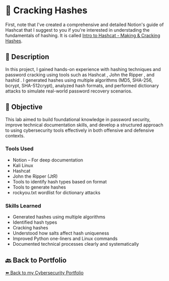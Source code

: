 # 🎯 Cracking Hashes

First, note that I've created a comprehensive and detailed Notion's guide of Hashcat that I suggest to you if you're interested in understading the fundamentals of hashing. It is called [Intro to Hashcat - Making & Cracking Hashes](https://bold-top-b0e.notion.site/Intro-to-Hashcat-making-cracking-hashes-1e2d8ff66ad2808c910fd25b868c9840?pvs=4). 

## 📝 Description
In this project, I gained hands-on experience with hashing techniques and password cracking using tools such as Hashcat , John the Ripper , and hashid . I generated hashes using multiple algorithms (MD5, SHA-256, bcrypt, SHA-512crypt), analyzed hash formats, and performed dictionary attacks to simulate real-world password recovery scenarios.

## 🎯 Objective
This lab aimed to build foundational knowledge in password security, improve technical documentation skills, and develop a structured approach to using cybersecurity tools effectively in both offensive and defensive contexts.

### Tools Used

- Notion – For deep documentation
- Kali Linux
- Hashcat
- John the Ripper (JtR)
- Tools to identify hash types based on format
- Tools to generate hashes
- rockyou.txt wordlist for dictionary attacks

### Skills Learned
- Generated hashes using multiple algorithms
- Identified hash types
- Cracking hashes
- Understood how salts affect hash uniqueness
- Improved Python one-liners and Linux commands
- Documented technical processes clearly and systematically

## 🔙 Back to Portfolio
[⬅️ Back to my Cybersecurity Portfolio](https://github.com/RobinBoucherSec/RobinBoucherSec)

